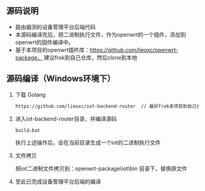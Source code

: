 ## 源码说明
* 路由器测的设备管理平台后端代码
* 本源码编译完后，把二进制执行文件，作为openwrt的一个插件，添加到openwrt的固件编译中。
* 基于本项目的openwrt插件库：https://github.com/lieoxc/openwrt-package， 建议frok到自己仓库，然后clone到本地
## 源码编译（Windows环境下）

1. 下载 Golang 
   
    ```bash
    https://github.com/lieoxc/iot-backend-router  // 最好frok本项目到自己仓库，然后把链接修改为自己仓库的链接
    ```
2. 进入iot-backend-router目录，并编译源码

    ```bash
    build.bat
    ```
    执行上述操作后，会在当前目录生成一个iot的二进制执行文件
3. 文件拷贝
  
    把iot二进制文件拷贝到：openwrt-package\iot\bin 目录下，替换原文件

4. 至此已完成设备管理平台后端的编译
